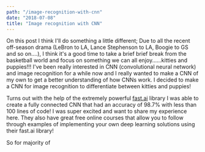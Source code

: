 ```yaml
---
path: "/image-recognition-with-cnn"
date: "2018-07-08"
title: "Image recognition with CNN"
---
```

On this post I think I'll do something a little different; Due to all the recent off-season drama (LeBron to LA,
Lance Stephenson to LA, Boogie to GS and so on....), I think it's a good time to take a brief brief break from 
the basketball world and focus on something we can all enjoy......kitties and puppies!!! I've been really 
interested in CNN (convolutional neural network) and image recognition for a while now and I really wanted to make 
a CNN of my own to get a better understanding of how CNNs work. I decided to make a CNN for image recognition to 
differentiate between kitties and puppies! 
 
Turns out with the help of the extremely powerful [fast.ai](http://www.fast.ai/) library I was able 
to create a fully connected CNN that had an accuracy of 98.7% with less than 100 lines of code! I was super 
excited and want to share my experience here. They also have great free online courses that allow you to follow 
through examples of implementing your own deep learning solutions using their fast.ai library!

So for majority of 
